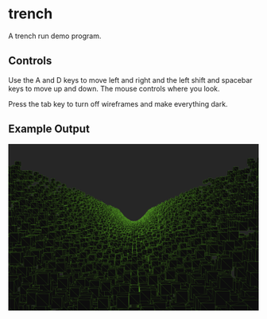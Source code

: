 # trench

A trench run demo program.

## Controls
Use the A and D keys to move left and right and the left shift and spacebar keys to move up and down.  The mouse controls where you look.
  
Press the tab key to turn off wireframes and make everything dark.

## Example Output
![example output](output.png)
